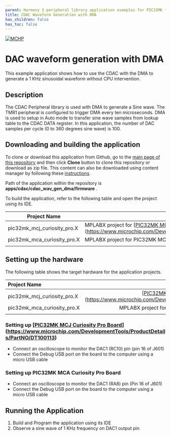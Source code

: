 ```yaml
---
parent: Harmony 3 peripheral library application examples for PIC32MK family
title: CDAC Waveform Generation with DMA 
has_children: false
has_toc: false
---
```


[![MCHP](https://www.microchip.com/ResourcePackages/Microchip/assets/dist/images/logo.png)](https://www.microchip.com)

# DAC waveform generation with DMA

This example application shows how to use the CDAC with the DMA to generate a 1 KHz sinusoidal waveform without CPU intervention.

## Description

The CDAC Peripheral library is used with DMA to generate a Sine wave. The TMR1 peripheral is configured to trigger DMA every ten microseconds. DMA is used to setup in Auto mode to transfer sine wave samples from lookup table to the CDAC DATA register. In this application, the number of DAC samples per cycle (0 to 360 degrees sine wave) is 100.

## Downloading and building the application

To clone or download this application from Github, go to the [main page of this repository](https://github.com/Microchip-MPLAB-Harmony/csp_apps_pic32mk) and then click **Clone** button to clone this repository or download as zip file.
This content can also be downloaded using content manager by following these [instructions](https://github.com/Microchip-MPLAB-Harmony/contentmanager/wiki).

Path of the application within the repository is **apps/cdac/cdac_wav_gen_dma/firmware** .

To build the application, refer to the following table and open the project using its IDE.

| Project Name      | Description                                    |
| ----------------- | ---------------------------------------------- |
| pic32mk_mcj_curiosity_pro.X | MPLABX project for [[PIC32MK MCJ Curiosity Pro Board](https://www.microchip.com/en-us/development-tool/DT100113)](https://www.microchip.com/DevelopmentTools/ProductDetails/PartNO/DT100113) |
| pic32mk_mca_curiosity_pro.X | MPLABX project for PIC32MK MCA Curiosity Pro Board |
|||

## Setting up the hardware

The following table shows the target hardware for the application projects.

| Project Name| Board|
|:---------|:---------:|
| pic32mk_mcj_curiosity_pro.X | [[PIC32MK MCJ Curiosity Pro Board](https://www.microchip.com/en-us/development-tool/DT100113)](https://www.microchip.com/DevelopmentTools/ProductDetails/PartNO/DT100113) |
| pic32mk_mca_curiosity_pro.X | MPLABX project for PIC32MK MCA Curiosity Pro Board |
|||

### Setting up [[PIC32MK MCJ Curiosity Pro Board](https://www.microchip.com/en-us/development-tool/DT100113)](https://www.microchip.com/DevelopmentTools/ProductDetails/PartNO/DT100113)

- Connect an oscilloscope to monitor the DAC1 (RC10) pin (pin 16 of J601)
- Connect the Debug USB port on the board to the computer using a micro USB cable

### Setting up PIC32MK MCA Curiosity Pro Board

- Connect an oscilloscope to monitor the DAC1 (RA8) pin (Pin 16 of J601)
- Connect the Debug USB port on the board to the computer using a micro USB cable

## Running the Application

1. Build and Program the application using its IDE
2. Observe a sine wave of 1 KHz frequency on DAC1 output pin